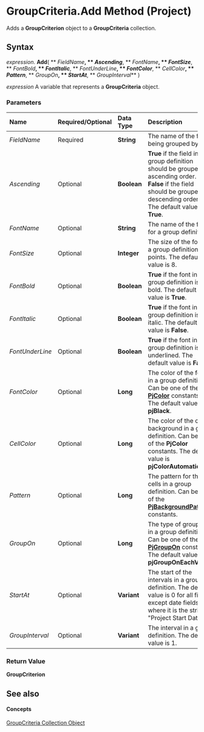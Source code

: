 
# GroupCriteria.Add Method (Project)

Adds a  **GroupCriterion** object to a **GroupCriteria** collection.


## Syntax

 _expression_. **Add**( ** _FieldName_**, ** _Ascending_**, ** _FontName_**, ** _FontSize_**, ** _FontBold_**, ** _FontItalic_**, ** _FontUnderLine_**, ** _FontColor_**, ** _CellColor_**, ** _Pattern_**, ** _GroupOn_**, ** _StartAt_**, ** _GroupInterval_** )

 _expression_ A variable that represents a **GroupCriteria** object.


### Parameters



|**Name**|**Required/Optional**|**Data Type**|**Description**|
|:-----|:-----|:-----|:-----|
| _FieldName_|Required|**String**|The name of the field being grouped by.|
| _Ascending_|Optional|**Boolean**|**True** if the field in a group definition should be grouped in ascending order. **False** if the field should be grouped in descending order. The default value is **True**.|
| _FontName_|Optional|**String**|The name of the font for a group definition.|
| _FontSize_|Optional|**Integer**|The size of the font in a group definition, in points. The default value is 8.|
| _FontBold_|Optional|**Boolean**|**True** if the font in a group definition is bold. The default value is **True**.|
| _FontItalic_|Optional|**Boolean**|**True** if the font in a group definition is italic. The default value is **False**.|
| _FontUnderLine_|Optional|**Boolean**|**True** if the font in a group definition is underlined. The default value is **False**.|
| _FontColor_|Optional|**Long**| The color of the font in a group definition. Can be one of the **[PjColor](46108cf5-1e35-9774-b424-6c84223d9aac.md)** constants. The default value is **pjBlack**.|
| _CellColor_|Optional|**Long**|The color of the cell background in a group definition. Can be one of the  **PjColor** constants. The default value is **pjColorAutomatic**.|
| _Pattern_|Optional|**Long**|The pattern for the cells in a group definition. Can be one of the  **[PjBackgroundPattern](ae452d71-3cfd-15c3-5435-4918fbaac4a1.md)** constants.|
| _GroupOn_|Optional|**Long**|The type of grouping in a group definition. Can be one of the  **[PjGroupOn](72b06ac4-6028-2845-7bac-d4cde3c79c33.md)** constants. The default value is **pjGroupOnEachValue**.|
| _StartAt_|Optional|**Variant**|The start of the intervals in a group definition. The default value is 0 for all fields except date fields, where it is the string "Project Start Date".|
| _GroupInterval_|Optional|**Variant**|The interval in a group definition. The default value is 1.|

### Return Value

 **GroupCriterion**


## See also


#### Concepts


[GroupCriteria Collection Object](b19beefb-bfe2-54ba-0835-11624e92bafc.md)